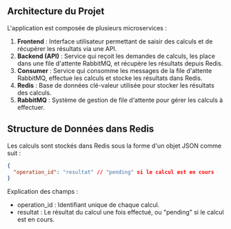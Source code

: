 ## Architecture du Projet

L'application est composée de plusieurs microservices :

1. **Frontend** : Interface utilisateur permettant de saisir des calculs et de récupérer les résultats via une API.
2. **Backend (API)** : Service qui reçoit les demandes de calculs, les place dans une file d'attente RabbitMQ, et récupère les résultats depuis Redis.
3. **Consumer** : Service qui consomme les messages de la file d'attente RabbitMQ, effectue les calculs et stocke les résultats dans Redis.
4. **Redis** : Base de données clé-valeur utilisée pour stocker les résultats des calculs.
5. **RabbitMQ** : Système de gestion de file d'attente pour gérer les calculs à effectuer.

## Structure de Données dans Redis

Les calculs sont stockés dans Redis sous la forme d'un objet JSON comme suit :

```json
{
  "operation_id": "resultat" // "pending" si le calcul est en cours
}
```
Explication des champs :
+ operation_id : Identifiant unique de chaque calcul.
+ resultat : Le résultat du calcul une fois effectué, ou "pending" si le calcul est en cours.